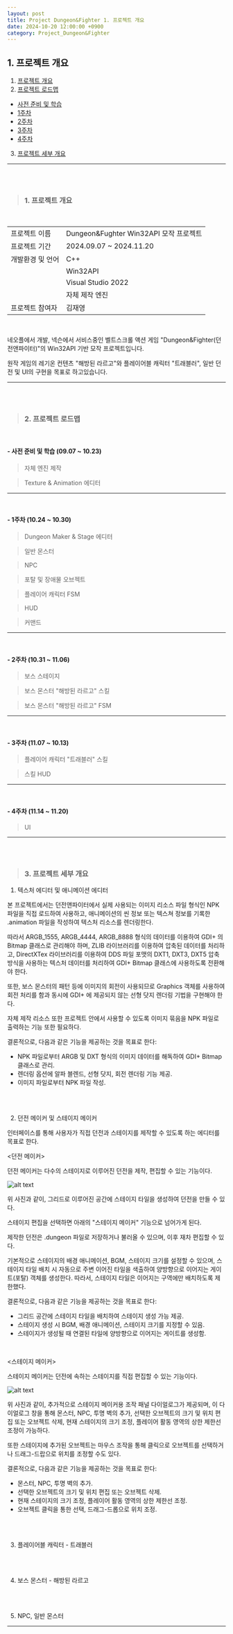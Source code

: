 ```yaml
---
layout: post
title: Project Dungeon&Fighter 1. 프로젝트 개요
date: 2024-10-20 12:00:00 +0900
category: Project_Dungeon&Fighter
---
```


## 1. 프로젝트 개요

1. [프로젝트 개요](#1-프로젝트-개요-1)
2. [프로젝트 로드맵](#2-프로젝트-로드맵)
  - [사전 준비 및 학습](#--사전-준비-및-학습-0907--1023)
  - [1주차](#--1주차-1024--1030)
  - [2주차](#--2주차-1031--1106)
  - [3주차](#--3주차-1107--1013)
  - [4주차](#--4주차-1114--1120)
3. [프로젝트 세부 개요](#3-프로젝트-세부-개요)

---

<br><br>

>### 1. 프로젝트 개요

<br>

|||
|---|---|
|프로젝트 이름|Dungeon&Fughter Win32API 모작 프로젝트|
|프로젝트 기간|2024.09.07 ~ 2024.11.20|
|개발환경 및 언어|C++|
||Win32API|
||Visual Studio 2022|
||자체 제작 엔진|
|프로젝트 참여자|김재영|

<br>

네오플에서 개발, 넥슨에서 서비스중인 벨트스크롤 액션 게임 "Dungeon&Fighter(던전앤파이터)"의 Win32API 기반 모작 프로젝트입니다.

원작 게임의 레기온 컨텐츠 "해방된 라르고"와 플레이어블 캐릭터 "트래블러", 일반 던전 및 UI의 구현을 목표로 하고있습니다.

---

<br><br>

>### 2. 프로젝트 로드맵

<br>

#### - 사전 준비 및 학습 (09.07 ~ 10.23)

> 자체 엔진 제작

> Texture & Animation 에디터



---

<br>

#### - 1주차 (10.24 ~ 10.30)

> Dungeon Maker & Stage 에디터

> 일반 몬스터

> NPC

> 포탈 및 장애물 오브젝트

> 플레이어 캐릭터 FSM

> HUD

> 커맨드


---

<br>

#### - 2주차 (10.31 ~ 11.06)

> 보스 스테이지

> 보스 몬스터 "해방된 라르고" 스킬

> 보스 몬스터 "해방된 라르고" FSM


---

<br>

#### - 3주차 (11.07 ~ 10.13)

> 플레이어 캐릭터 "트래블러" 스킬

> 스킬 HUD


---

<br>

#### - 4주차 (11.14 ~ 11.20)

> UI



---

<br><br>

>### 3. 프로젝트 세부 개요

1. 텍스처 에디터 및 애니메이션 에디터

본 프로젝트에서는 던전앤파이터에서 실제 사용되는 이미지 리소스 파일 형식인 NPK 파일을 직접 로드하여 사용하고, 애니메이션의 씬 정보 또는 텍스쳐 정보를 기록한
 .animation 파일을 작성하여 텍스처 리소스를 렌더링한다.


따라서 ARGB_1555, ARGB_4444, ARGB_8888 형식의 데이터를 이용하여 GDI+ 의 Bitmap 클래스로 관리해야 하며, ZLIB 라이브러리를 이용하여 압축된 데이터를 처리하고,
 DirectXTex 라이브러리를 이용하여 DDS 파일 포맷의 DXT1, DXT3, DXT5 압축 방식을 사용하는 텍스처 데이터를 처리하여 GDI+ Bitmap 클래스에 사용하도록 전환해야 한다.


또한, 보스 몬스터의 패턴 등에 이미지의 회전이 사용되므로 Graphics 객체를 사용하여 회전 처리를 함과 동시에 GDI+ 에 제공되지 않는 선형 닷지 렌더링 기법을 구현해야 한다.


자체 제작 리소스 또한 프로젝트 안에서 사용할 수 있도록 이미지 묶음을 NPK 파일로 출력하는 기능 또한 필요하다.


결론적으로, 다음과 같은 기능을 제공하는 것을 목표로 한다:
  - NPK 파일로부터 ARGB 및 DXT 형식의 이미지 데이터를 해독하여 GDI+ Bitmap 클래스로 관리.
  - 렌더링 옵션에 알파 블렌드, 선형 닷지, 회전 렌더링 기능 제공.
  - 이미지 파일로부터 NPK 파일 작성.


<br><br>


2. 던전 메이커 및 스테이지 메이커


인터페이스를 통해 사용자가 직접 던전과 스테이지를 제작할 수 있도록 하는 에디터를 목표로 한다.


\<던전 메이커\>


던전 메이커는 다수의 스테이지로 이루어진 던전을 제작, 편집할 수 있는 기능이다.


![alt text](../public/img/DungeonMaker.png)


위 사진과 같이, 그리드로 이루어진 공간에 스테이지 타일을 생성하여 던전을 만들 수 있다.


스테이지 편집을 선택하면 아래의 "스테이지 메이커" 기능으로 넘어가게 된다.


제작한 던전은 .dungeon 파일로 저장하거나 불러올 수 있으며, 이후 재차 편집할 수 있다.


기본적으로 스테이지의 배경 애니메이션, BGM, 스테이지 크기를 설정할 수 있으며, 스테이지 타일 배치 시 자동으로 주변 이어진 타일을 색출하여 양방향으로 이어지는
 게이트(포탈) 객체를 생성한다. 따라서, 스테이지 타일은 이어지는 구역에만 배치하도록 제한했다.


결론적으로, 다음과 같은 기능을 제공하는 것을 목표로 한다:
  - 그리드 공간에 스테이지 타일을 배치하여 스테이지 생성 가능 제공.
  - 스테이지 생성 시 BGM, 배경 애니메이션, 스테이지 크기를 지정할 수 있음.
  - 스테이지가 생성될 때 연결된 타일에 양방향으로 이어지는 게이트를 생성함.


<br>


\<스테이지 메이커\>


스테이지 메이커는 던전에 속하는 스테이지를 직접 편집할 수 있는 기능이다.


![alt text](public\img\StageMaker.png)


위 사진과 같이, 추가적으로 스테이지 메이커용 조작 패널 다이얼로그가 제공되며, 이 다이얼로그 창을 통해 몬스터, NPC, 투명 벽의 추가, 선택한 오브젝트의 크기 및 위치 편집 또는
 오브젝트 삭제, 현재 스테이지의 크기 조정, 플레이어 활동 영역의 상한 제한선 조정이 가능하다.


또한 스테이지에 추가된 오브젝트는 마우스 조작을 통해 클릭으로 오브젝트를 선택하거나 드래그-드랍으로 위치를 조정할 수도 있다.


결론적으로, 다음과 같은 기능을 제공하는 것을 목표로 한다:
  - 몬스터, NPC, 투명 벽의 추가.
  - 선택한 오브젝트의 크기 및 위치 편집 또는 오브젝트 삭제.
  - 현재 스테이지의 크기 조정, 플레이어 활동 영역의 상한 제한선 조정.
  - 오브젝트 클릭을 통한 선택, 드래그-드롭으로 위치 조정.


<br><br>


3. 플레이어블 캐릭터 - 트래블러



<br><br>

4. 보스 몬스터 - 해방된 라르고



<br><br>

5. NPC, 일반 몬스터



---